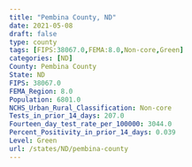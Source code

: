 ```yaml
---
title: "Pembina County, ND"
date: 2021-05-08
draft: false
type: county
tags: [FIPS:38067.0,FEMA:8.0,Non-core,Green]
categories: [ND]
County: Pembina County
State: ND
FIPS: 38067.0
FEMA_Region: 8.0
Population: 6801.0
NCHS_Urban_Rural_Classification: Non-core
Tests_in_prior_14_days: 207.0
Fourteen_day_test_rate_per_100000: 3044.0
Percent_Positivity_in_prior_14_days: 0.039
Level: Green
url: /states/ND/pembina-county
---
```



